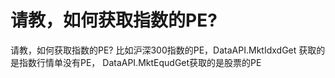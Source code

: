 # 请教，如何获取指数的PE?

请教，如何获取指数的PE? 比如沪深300指数的PE，DataAPI.MktIdxdGet 获取的是指数行情单没有PE， DataAPI.MktEqudGet获取的是股票的PE